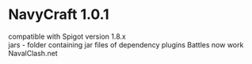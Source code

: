 # NavyCraft 1.0.1

compatible with Spigot version 1.8.x  
jars - folder containing jar files of dependency plugins
Battles now work
NavalClash.net
